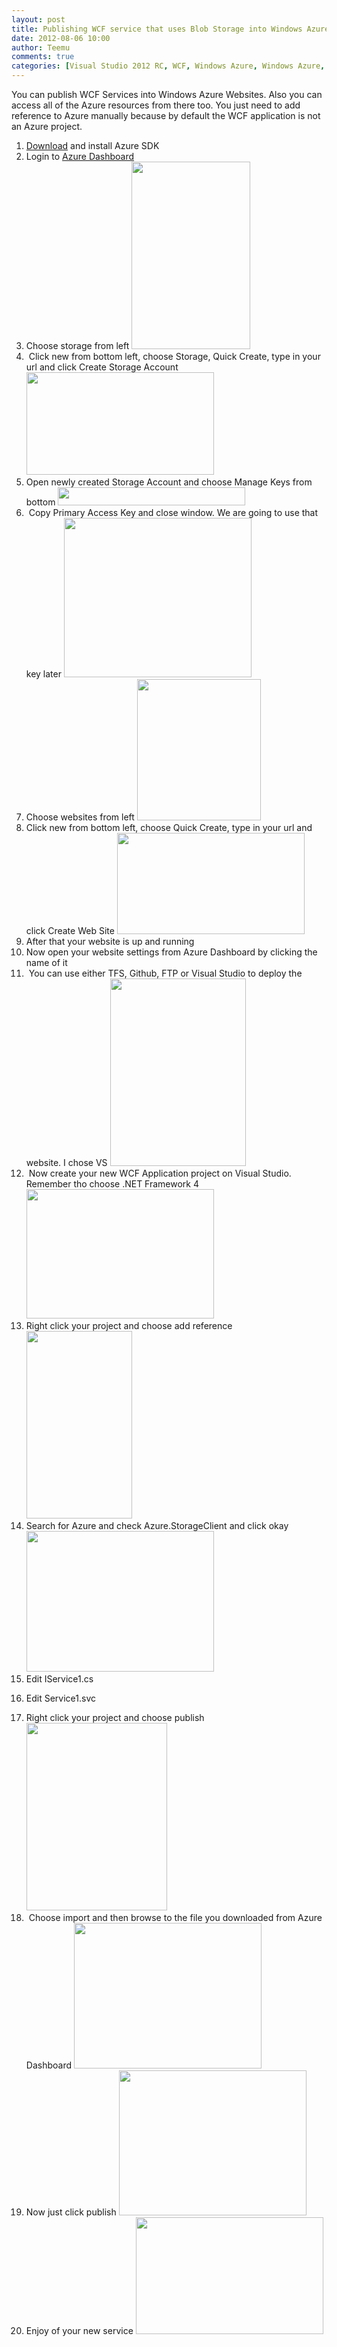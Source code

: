 ```yaml
---
layout: post
title: Publishing WCF service that uses Blob Storage into Windows Azure Websites
date: 2012-08-06 10:00
author: Teemu
comments: true
categories: [Visual Studio 2012 RC, WCF, Windows Azure, Windows Azure, Windows Azure Blob, Windows Azure Websites]
---
```

You can publish WCF Services into Windows Azure Websites.
Also you can access all of the Azure resources from there too.
You just need to add reference to Azure manually because by default the WCF application is not an Azure project.

<!--more-->
<ol>
	<li><a href="https://www.windowsazure.com/en-us/develop/net/">Download</a> and install Azure SDK</li>
	<li>Login to <a href="https://manage.windowsazure.com">Azure Dashboard</a></li>
	<li>Choose storage from left
<a href="http://tapanila.azurewebsites.net/wp-content/uploads/2012/08/Storage.png"><img class="alignnone size-medium wp-image-196" title="Storage" src="https://res\.cloudinary\.com/tapanila-net/image/upload/h_300,w_190/v1388360783/Storage_fhlxrd.png" alt="" width="190" height="300" /></a></li>
	<li> Click new from bottom left, choose Storage, Quick Create, type in your url and click Create Storage Account
<a href="http://tapanila.azurewebsites.net/wp-content/uploads/2012/08/CreateNewStorage.png"><img class="alignnone size-medium wp-image-197" title="CreateNewStorage" src="https://res\.cloudinary\.com/tapanila-net/image/upload/h_164,w_300/v1388360782/CreateNewStorage_ofixqj.png" alt="" width="300" height="164" /></a></li>
	<li>Open newly created Storage Account and choose Manage Keys from bottom
<a href="http://tapanila.azurewebsites.net/wp-content/uploads/2012/08/ManageKeys.png"><img class="alignnone size-medium wp-image-199" title="ManageKeys" src="https://res\.cloudinary\.com/tapanila-net/image/upload/h_29,w_300/v1388360781/ManageKeys_jnxpin.png" alt="" width="300" height="29" /></a></li>
	<li> Copy Primary Access Key and close window. We are going to use that key later
<a href="http://tapanila.azurewebsites.net/wp-content/uploads/2012/08/PrimaryAcccessKey.png"><img class="alignnone size-medium wp-image-200" title="PrimaryAcccessKey" src="https://res\.cloudinary\.com/tapanila-net/image/upload/h_255,w_300/v1388360780/PrimaryAcccessKey_t3xcfk.png" alt="" width="300" height="255" /></a></li>
	<li>Choose websites from left
<a href="http://tapanila.net/wp-content/uploads/2012/07/AzureWebsites1.png"><img title="AzureWebsites" src="http://tapanila.net/wp-content/uploads/2012/07/AzureWebsites1.png" alt="" width="198" height="226" /></a></li>
	<li>Click new from bottom left, choose Quick Create, type in your url and click Create Web Site
<a href="http://tapanila.net/wp-content/uploads/2012/07/AzureWebsitesQuickCreate1.png"><img title="AzureWebsitesQuickCreate" src="http://tapanila.net/wp-content/uploads/2012/07/AzureWebsitesQuickCreate1-300x162.png" alt="" width="300" height="162" /></a></li>
	<li>After that your website is up and running</li>
	<li>Now open your website settings from Azure Dashboard by clicking the name of it
<a href="http://tapanila.net/wp-content/uploads/2012/07/ChoosingWebsite.png"><img title="ChoosingWebsite" src="http://tapanila.net/wp-content/uploads/2012/07/ChoosingWebsite-300x10.png" alt="" width="300" height="10" /></a></li>
	<li> You can use either TFS, Github, FTP or Visual Studio to deploy the website. I chose VS
<a href="http://tapanila.net/wp-content/uploads/2012/07/DowndloadPublishProfile.png"><img title="DowndloadPublishProfile" src="http://tapanila.net/wp-content/uploads/2012/07/DowndloadPublishProfile-217x300.png" alt="" width="217" height="300" /></a></li>
	<li> Now create your new WCF Application project on Visual Studio. Remember tho choose .NET Framework 4
<a href="http://tapanila.azurewebsites.net/wp-content/uploads/2012/07/CreateNewWCFServiceProject1.png"><img class="alignnone size-medium wp-image-98" title="CreateNewWCFServiceProject" src="https://res\.cloudinary\.com/tapanila-net/image/upload/h_207,w_300/v1388360870/CreateNewWCFServiceProject1_ifqzip.png" alt="" width="300" height="207" /></a></li>
	<li>Right click your project and choose add reference
<a href="http://tapanila.azurewebsites.net/wp-content/uploads/2012/08/AddReference.png"><img class="alignnone size-medium wp-image-202" title="AddReference" src="https://res\.cloudinary\.com/tapanila-net/image/upload/h_300,w_169/v1388360716/AddReference_r1wvzq.png" alt="" width="169" height="300" /></a></li>
	<li>Search for Azure and check Azure.StorageClient and click okay
<a href="http://tapanila.azurewebsites.net/wp-content/uploads/2012/08/ManageReferencesAzureStorage.png"><img class="alignnone size-medium wp-image-203" title="ManageReferencesAzureStorage" src="https://res\.cloudinary\.com/tapanila-net/image/upload/h_225,w_300/v1388360715/ManageReferencesAzureStorage_eyysez.png" alt="" width="300" height="225" /></a></li>
	<li>Edit IService1.cs</li>
<p><script src="https://gist.github.com/3270985.js"> </script></p>
        <li>Edit Service1.svc</li>
<p><script src="https://gist.github.com/3271026.js"> </script></p>
	<li>Right click your project and choose publish
<a href="http://tapanila.net/wp-content/uploads/2012/07/PublishingWCFService.png"><img class="alignnone size-medium wp-image-99" title="PublishingWCFService" src="https://res\.cloudinary\.com/tapanila-net/image/upload/h_300,w_225/v1388360869/PublishingWCFService_tqlvsn.png" alt="" width="225" height="300" /></a></li>
	<li> Choose import and then browse to the file you downloaded from Azure Dashboard
<a href="http://tapanila.net/wp-content/uploads/2012/07/ImportPublishProfile.png"><img title="ImportPublishProfile" src="http://tapanila.net/wp-content/uploads/2012/07/ImportPublishProfile-300x233.png" alt="" width="300" height="233" /></a></li>
	<li>Now just click publish
<a href="http://tapanila.net/wp-content/uploads/2012/07/PublishWebApplication.png"><img title="PublishWebApplication" src="http://tapanila.net/wp-content/uploads/2012/07/PublishWebApplication-300x232.png" alt="" width="300" height="232" /></a></li>
	<li>Enjoy of your new service
<a href="http://tapanila.net/wp-content/uploads/2012/07/PublishedWCFService.png"><img title="PublishedWCFService" src="http://tapanila.net/wp-content/uploads/2012/07/PublishedWCFService-300x187.png" alt="" width="300" height="187" /></a></li>
</ol>
